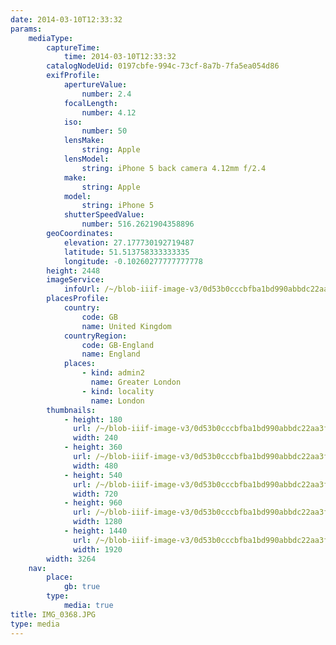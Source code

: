 ```yaml
---
date: 2014-03-10T12:33:32
params:
    mediaType:
        captureTime:
            time: 2014-03-10T12:33:32
        catalogNodeUid: 0197cbfe-994c-73cf-8a7b-7fa5ea054d86
        exifProfile:
            apertureValue:
                number: 2.4
            focalLength:
                number: 4.12
            iso:
                number: 50
            lensMake:
                string: Apple
            lensModel:
                string: iPhone 5 back camera 4.12mm f/2.4
            make:
                string: Apple
            model:
                string: iPhone 5
            shutterSpeedValue:
                number: 516.2621904358896
        geoCoordinates:
            elevation: 27.177730192719487
            latitude: 51.513758333333335
            longitude: -0.10260277777777778
        height: 2448
        imageService:
            infoUrl: /~/blob-iiif-image-v3/0d53b0cccbfba1bd990abbdc22aa3f2dd37262aa2be50d8c5cec192e36db0bfb/info.json
        placesProfile:
            country:
                code: GB
                name: United Kingdom
            countryRegion:
                code: GB-England
                name: England
            places:
                - kind: admin2
                  name: Greater London
                - kind: locality
                  name: London
        thumbnails:
            - height: 180
              url: /~/blob-iiif-image-v3/0d53b0cccbfba1bd990abbdc22aa3f2dd37262aa2be50d8c5cec192e36db0bfb/full/240%2C180/0/default.jpg
              width: 240
            - height: 360
              url: /~/blob-iiif-image-v3/0d53b0cccbfba1bd990abbdc22aa3f2dd37262aa2be50d8c5cec192e36db0bfb/full/480%2C360/0/default.jpg
              width: 480
            - height: 540
              url: /~/blob-iiif-image-v3/0d53b0cccbfba1bd990abbdc22aa3f2dd37262aa2be50d8c5cec192e36db0bfb/full/720%2C540/0/default.jpg
              width: 720
            - height: 960
              url: /~/blob-iiif-image-v3/0d53b0cccbfba1bd990abbdc22aa3f2dd37262aa2be50d8c5cec192e36db0bfb/full/1280%2C960/0/default.jpg
              width: 1280
            - height: 1440
              url: /~/blob-iiif-image-v3/0d53b0cccbfba1bd990abbdc22aa3f2dd37262aa2be50d8c5cec192e36db0bfb/full/1920%2C1440/0/default.jpg
              width: 1920
        width: 3264
    nav:
        place:
            gb: true
        type:
            media: true
title: IMG_0368.JPG
type: media
---
```

